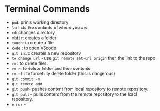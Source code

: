 # Terminal Commands

- `pwd`: prints working directory
- `ls`: lists the contents of where you are
- `cd`: changes directory
- `mkdir`: creates a folder
- `touch`: to create a file
- `code` : to open VScode
- `git init`: creates a new repository
- `to change url` - use `git remote set-url origin` then the link to the repo
- `rm` : to delete files.
- `rm-r`: to delete folder and their contents
- `rm-rf` : to forcefully delete folder (this is dangerous)
- `git commit -m`
- `git remote add`
- `git push`- pushes content from local repository to remote repository.
- `git pull` - pulls content from the remote repository to the loacl repository.
- `error` -
